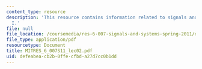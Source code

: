 ```yaml
---
content_type: resource
description: 'This resource contains information related to signals and systems: part
  I.'
file: null
file_location: /coursemedia/res-6-007-signals-and-systems-spring-2011/defeabeacb2b0ffecfbda27d7cc0b1dd_MITRES_6_007S11_lec02.pdf
file_type: application/pdf
resourcetype: Document
title: MITRES_6_007S11_lec02.pdf
uid: defeabea-cb2b-0ffe-cfbd-a27d7cc0b1dd
---
```

